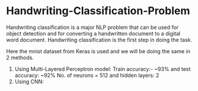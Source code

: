 # Handwriting-Classification-Problem
Handwriting classification is a major NLP problem that can be used for object detection and for converting a handwritten document to a digital word document. Handwriting classification is the first step in doing the task. 

Here the mnist dataset from Keras is used and we will be doing the same in 2 methods. 
1. Using Multi-Layered Perceptron model: Train accuracy:- ~93% and test accuracy: ~92% No. of neurons = 512 and hidden layers: 2
2. Using CNN:
